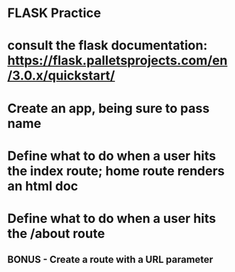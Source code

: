 # FLASK Practice

# consult the flask documentation: https://flask.palletsprojects.com/en/3.0.x/quickstart/

# Create an app, being sure to pass __name__
# Define what to do when a user hits the index route; home route renders an html doc
# Define what to do when a user hits the /about route





## BONUS - Create a route with a URL parameter
